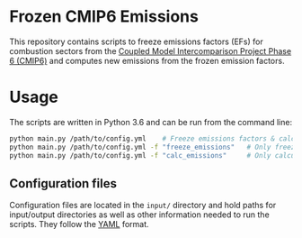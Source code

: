 # Frozen CMIP6 Emissions
This repository contains scripts to freeze emissions factors (EFs) for combustion sectors from the [Coupled Model Intercomparison Project Phase 6 (CMIP6)](https://www.wcrp-climate.org/wgcm-cmip/wgcm-cmip6) and computes new emissions from the frozen emission factors. 

# Usage
The scripts are written in Python 3.6 and can be run from the command line:
```sh
python main.py /path/to/config.yml    # Freeze emissions factors & calculate final frozen emissions
python main.py /path/to/config.yml -f "freeze_emissions"   # Only freeze emissions factors
python main.py /path/to/config.yml -f "calc_emissions"     # Only calculate final frozen emissions
```

## Configuration files
Configuration files are located in the `input/` directory and hold paths for input/output directories as well as other information needed to run the scripts. They follow the [YAML](https://yaml.org/) format.

